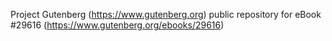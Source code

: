 Project Gutenberg (https://www.gutenberg.org) public repository for eBook #29616 (https://www.gutenberg.org/ebooks/29616)
